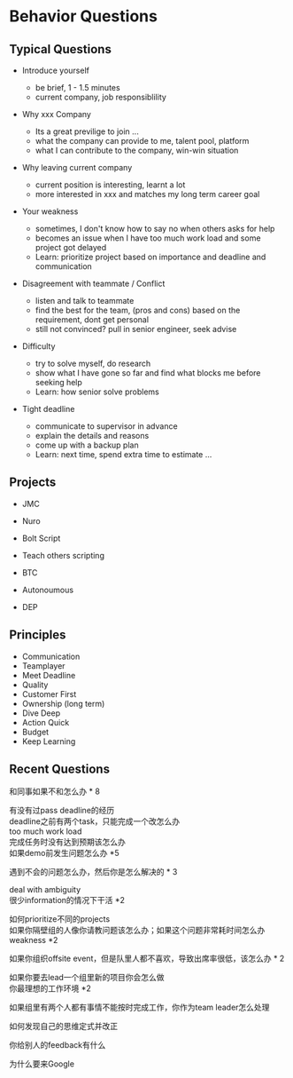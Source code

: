# Behavior Questions


## Typical Questions

* Introduce yourself
  - be brief, 1 - 1.5 minutes
  - current company, job responsiblility

* Why xxx Company
  - Its a great previlige to join ... 
  - what the company can provide to me, talent pool, platform
  - what I can contribute to the company, win-win situation

* Why leaving current company
  - current position is interesting, learnt a lot
  - more interested in xxx and matches my long term career goal

* Your weakness
  - sometimes, I don't know how to say no when others asks for help
  - becomes an issue when I have too much work load and some project got delayed
  - Learn: prioritize project based on importance and deadline and communication

* Disagreement with teammate / Conflict
  - listen and talk to teammate
  - find the best for the team, (pros and cons) based on the requirement, dont get personal
  - still not convinced? pull in senior engineer, seek advise

* Difficulty
  - try to solve myself, do research
  - show what I have gone so far and find what blocks me before seeking help
  - Learn: how senior solve problems

* Tight deadline
  - communicate to supervisor in advance
  - explain the details and reasons
  - come up with a backup plan
  - Learn:  next time, spend extra time to estimate ...


## Projects

* JMC 

* Nuro

* Bolt Script

* Teach others scripting

* BTC

* Autonoumous

* DEP


## Principles

* Communication
* Teamplayer
* Meet Deadline
* Quality
* Customer First
* Ownership (long term)
* Dive Deep
* Action Quick
* Budget
* Keep Learning


## Recent Questions
和同事如果不和怎么办 * 8

有没有过pass deadline的经历 \
deadline之前有两个task，只能完成一个改怎么办  \
too much work load  \
完成任务时没有达到预期该怎么办  \
如果demo前发生问题怎么办 *5

遇到不会的问题怎么办，然后你是怎么解决的 * 3

deal with ambiguity \
很少information的情况下干活 *2

如何prioritize不同的projects  \
如果你隔壁组的人像你请教问题该怎么办；如果这个问题非常耗时间怎么办  \
weakness *2

如果你组织offsite event，但是队里人都不喜欢，导致出席率很低，该怎么办 * 2

如果你要去lead一个组里新的项目你会怎么做  \
你最理想的工作环境 *2

如果组里有两个人都有事情不能按时完成工作，你作为team leader怎么处理

如何发现自己的思维定式并改正

你给别人的feedback有什么

为什么要来Google

